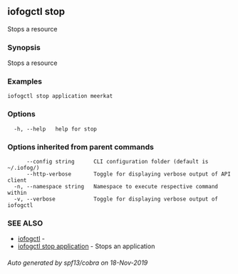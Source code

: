 ## iofogctl stop

Stops a resource

### Synopsis

Stops a resource

### Examples

```
iofogctl stop application meerkat
```

### Options

```
  -h, --help   help for stop
```

### Options inherited from parent commands

```
      --config string      CLI configuration folder (default is ~/.iofog/)
      --http-verbose       Toggle for displaying verbose output of API client
  -n, --namespace string   Namespace to execute respective command within
  -v, --verbose            Toggle for displaying verbose output of iofogctl
```

### SEE ALSO

* [iofogctl](iofogctl.md)	 - 
* [iofogctl stop application](iofogctl_stop_application.md)	 - Stops an application

###### Auto generated by spf13/cobra on 18-Nov-2019
